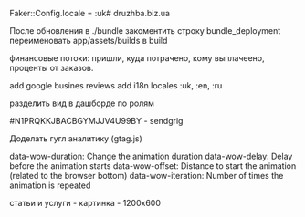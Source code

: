 Faker::Config.locale = :uk# druzhba.biz.ua

После обновления в ./bundle закоментить строку bundle_deployment
переименовать app/assets/builds в build

финансовые потоки: пришли, куда потрачено, кому выплачеено, проценты от заказов.

add google busines reviews
add i18n locales :uk, :en, :ru

разделить вид в дашборде по ролям

#N1PRQKKJBACBGYMJJV4U99BY - sendgrig

Доделать гугл аналитику (gtag.js)

data-wow-duration: Change the animation duration
data-wow-delay: Delay before the animation starts
data-wow-offset: Distance to start the animation (related to the browser bottom)
data-wow-iteration: Number of times the animation is repeated

статьи и услуги - картинка - 1200x600